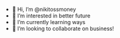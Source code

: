 - 👋 Hi, I’m @nikitossmoney
- 👀 I’m interested in better future
- 🌱 I’m currently learning ways 
- 💞️ I’m looking to collaborate on business!
  

<!---
nikitossmoney/nikitossmoney is a ✨ special ✨ repository because its `README.md` (this file) appears on your GitHub profile.
You can click the Preview link to take a look at your changes.
--->
